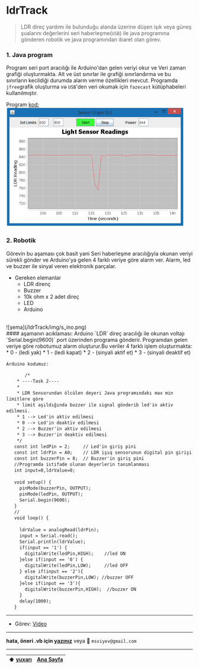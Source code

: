 # ldrTrack 
>  LDR direç yardımı ile bulunduğu alanda üzerine düşen işık veya güneş şualarını değerlerini seri haberleşme(`USB`) ile java programına gönderen robotik ve java programından ibaret olan görev.

### 1. Java program
 Program seri port aracılığı ile Arduino'dan gelen veriyi okur ve Veri zaman grafiği oluşturmakta. Alt ve üst sınırlar ile grafiği sınırlandırma ve bu sınırların kecildiği durumda alarm verme özellikleri mevcut. Programda `jfree`grafik oluşturma və `USB`'den veri okumak için `fazecast` kütüphabeleri kullanılmıştır.

  Program [kod:](/ldrTrack/code/sensorGraph.java)
  <br>
  ![](/ldrTrack/img/s_graph.png) 
  <br>
### 2. Robotik
Görevin bu aşaması çok basit yani Seri haberleşme aracılığıyla okunan veriyi sürekli gönder ve Arduino'ya gelen 4 farklı veriye göre alarm ver. Alarm, led ve buzzer ile sinyal veren elektronik parçalar.
- Gereken elemanlar
    - LDR direnç
    - Buzzer
    - 10k ohm x 2 adet direç
    - LED
    - Arduino
<br>
![şema](/ldrTrack/img/s_ino.png) 
<br>
 #### aşamanın acıklaması:
    Arduino `LDR` direç aracılığı ile okunan voltajı `Serial.begin(9600)` port üzerinden programa gönderir. Programdan gelen veriye göre robotumuz alarm oluşturur.Bu veriler 4 farklı işlem oluşturmakta: 
    * 0 - (ledi yak)
    * 1 - (ledi kapat)
    * 2 - (sinyali aktif et)
    * 3 - (sinyali deaktif et) 

    Arduino kodumuz:

 ```Arduino
        /*
     * ----Task 2----
     * 
     * LDR Sensorundan ölcülen deyeri Java programındakı max min limitlere göre 
     * limit aşıldığında buzzer ile signal gönderib led'in aktiv edilmesi. 
     * 1 --> Led'in aktiv edilmesi
     * 0 --> Led'in deaktiv edilmesi
     * 2 --> Buzzer'in aktiv edilmesi
     * 3 --> Buzzer'in deaktiv edilmesi
     */
    const int ledPin = 2;     // Led'in giriş pini
    const int ldrPin = A0;    // LDR işıq sensorunun digital pin girişi
    const int buzzerPin = 8;  // Buzzer'in giriş pini
    //Programda istifade olunan deyerlerin tanımlanması
    int input=0,ldrValue=0;

    void setup() {
      pinMode(buzzerPin, OUTPUT);
      pinMode(ledPin, OUTPUT); 
      Serial.begin(9600); 
    }
    //
    void loop() {

      ldrValue = analogRead(ldrPin);
      input = Serial.read();
      Serial.println(ldrValue); 
      if(input == '1') {
        digitalWrite(ledPin,HIGH);    //led ON
      }else if(input == '0') { 
        digitalWrite(ledPin,LOW);     //led OFF
      } else if(input == '2'){
        digitalWrite(buzzerPin,LOW); //buzzer OFF
      }else if(input == '3'){
        digitalWrite(buzzerPin,HIGH);  //buzzer ON
      }
      delay(1000);                  
    }
```
----------------------------
- Görev: [Video](https://www.youtube.com/watch?v=Vl69tx_xEss)
----------------------------

**hata, öneri .vb için [yazınız](https://github.com/mahammad/CENG200_STAJ1/issues/new)** veya :email: `msxiyev@gmail.com`

---------------------------
 :arrow_up: [yuxarı](https://github.com/mahammad/CENG200_STAJ1/blob/master/ldrTrack/lang/tr.md#ldrtrack) | [Ana Sayfa](https://github.com/mahammad/CENG200_STAJ1/blob/master/rm/tr.md#azerkosmos-staj-program%C4%B1-g%C3%B6revleri)    
 ----|----

